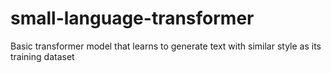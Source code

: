 # small-language-transformer
Basic transformer model that learns to generate text with similar style as its training dataset
